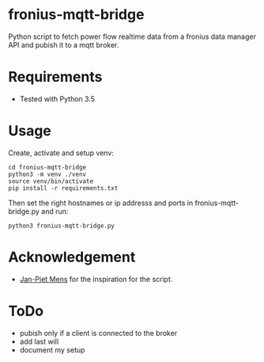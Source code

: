# fronius-mqtt-bridge

Python script to fetch power flow realtime data from a fronius data manager API and pubish it to a mqtt broker.

# Requirements
* Tested with Python 3.5

# Usage
Create, activate and setup venv:

```
cd fronius-mqtt-bridge
python3 -m venv ./venv
source venv/bin/activate
pip install -r requirements.txt
```

Then set the right hostnames or ip addresss and ports in fronius-mqtt-bridge.py and run:

```
python3 fronius-mqtt-bridge.py
```

# Acknowledgement
* [Jan-Piet Mens](https://jpmens.net/2013/03/10/visualizing-energy-consumption-with-mqtt/) for the inspiration for the script.

# ToDo

* pubish only if a client is connected to the broker
* add last will
* document my setup